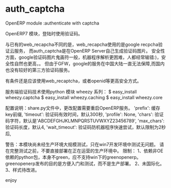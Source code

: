 auth_captcha
============

OpenERP module :authenticate with captcha

OpenERP7 模块，登陆时使用验证码。

与已有的web_recapcha不同的是，web_recapcha使用的是google recpcha验证云服务，
而auth_captcha是在OpenERP Server自己生成验证码图片。 安全性方面，google验证码图片鬼画符一般，机器程序解析更困难，人都经常输错:)，安全性自然也更高，。
但由于GFW，google的服务在中国大陆一直无法保障,而国内也没有较好的第三方验证码服务。

有条件还是应该使用web_recaptcha，或者openid等更高安全方式。

服务端验证码技术使用python 模块 wheezy 系列：
$ easy_install wheezy.captcha
$ easy_install wheezy.caching
$ easy_install wheezy.core

配置说明：share.py文件中，更改配置需要重启OpenERP服务。
'prefix': 缓存key前缀,
'timeout': 验证码有效时间，默认300秒, 'profile': None,
'chars': 验证码字符，默认是'ABCDEFGHJKLMNPQRSTUVWXYZ23456789',
'max_chars': 验证码长度，默认4, 'wait_timeout': 验证码防机器程序快速尝试，默认限制为2秒后,



警告：本模块尚未经生产环境大规模测试，只在win7开发环境中测试无问题。 请在完整测试之前，不要直接部署在正在运营的生产环境中。
限制：
1、依赖非OE依赖的python包，本身不green，应不支持win下的greenopenerp。greenopenerp发布的目的是方便入门和测试，而不是生产部署。
2、未国际化。
3、样式待改进。

enjoy

